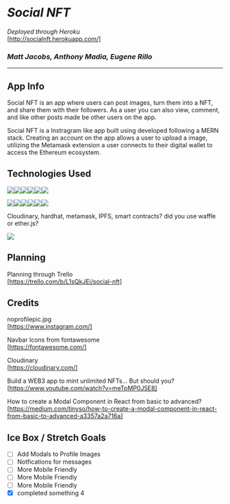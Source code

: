 # ***Social NFT*** 

*Deployed through Heroku* <br>
[http://socialnft.herokuapp.com/]
<!-- we can add images of some pages here -->

### *Matt Jacobs, Anthony Madia, Eugene Rillo* <br>
<hr/>

## **App Info**
Social NFT is an app where users can post images, turn them into a NFT, and share them with their followers. As a user you can also view, comment, and like other posts made be other users on the app.  

Social NFT is a Instragram like app built using developed following a MERN stack. 
Creating an account on the app allows a user to upload a image, utilizing the Metamask extension a user connects to their digital wallet to access the Ethereum ecosystem.

## **Technologies Used**

<img src="https://img.shields.io/badge/JavaScript-323330?style=for-the-badge&logo=javascript&logoColor=F7DF1E"/><img src="https://img.shields.io/badge/CSS3-1572B6?style=for-the-badge&logo=css3&logoColor=white"/><img src="https://img.shields.io/badge/HTML5-E34F26?style=for-the-badge&logo=html5&logoColor=white"/><img src="https://img.shields.io/badge/GIT-E44C30?style=for-the-badge&logo=git&logoColor=white"/><img src='https://img.shields.io/badge/JWT-000000?style=for-the-badge&logo=JSON%20web%20tokens&logoColor=white'/><img src ='https://img.shields.io/badge/json-5E5C5C?style=for-the-badge&logo=json&logoColor=white'/>

<img src="https://img.shields.io/badge/MongoDB-4EA94B?style=for-the-badge&logo=mongodb&logoColor=white"/><img src="https://img.shields.io/badge/-Mongoose-inactive?logo=MongoDB&logoColor=white&style=flat-square"/><img src="https://img.shields.io/badge/Express.js-404D59?style=flat-square)"/><img src='https://img.shields.io/badge/React-20232A?style=for-the-badge&logo=react&logoColor=61DAFB'/><img src="https://img.shields.io/badge/Node.js-339933?style=for-the-badge&logo=nodedotjs&logoColor=white"/><img src="https://img.shields.io/badge/Heroku-430098?style=for-the-badge&logo=heroku&logoColor=white"/>

Cloudinary, hardhat, metamask, IPFS, smart contracts? 
did you use waffle or ether.js?

<img src='https://img.shields.io/badge/Ethereum-3C3C3D?style=for-the-badge&logo=Ethereum&logoColor=white'>


## **Planning** 
Planning through Trello <br>
[https://trello.com/b/L1sQkJEi/social-nft]

## **Credits**

noprofilepic.jpg <br>
[https://www.instagram.com/]

Navbar Icons from fontawesome<br>
[https://fontawesome.com/]

Cloudinary<br>
[https://cloudinary.com/]

Build a WEB3 app to mint unlimited NFTs… But should you?<br>
[https://www.youtube.com/watch?v=meTpMP0J5E8]

How to create a Modal Component in React from basic to advanced?<br>
[https://medium.com/tinyso/how-to-create-a-modal-component-in-react-from-basic-to-advanced-a3357a2a716a]

## **Ice Box / Stretch Goals**

- [ ] Add Modals to Profile Images
- [ ] Notfications for messages
- [ ] More Mobile Friendly
- [ ] More Mobile Friendly
- [ ] More Mobile Friendly
- [X] completed something 4